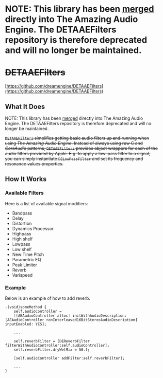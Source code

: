 # NOTE: This library has been [merged](https://github.com/TheAmazingAudioEngine/TheAmazingAudioEngine/commit/73559c31c5cfecb374d3af1b2041169ea10a50f5) directly into The Amazing Audio Engine. The DETAAEFilters repository is therefore deprecated and will no longer be maintained.


# ~~DETAAEFilters~~
[https://github.com/dreamengine/DETAAEFilters](https://github.com/dreamengine/DETAAEFilters)

## What It Does

NOTE: This library has been [merged](https://github.com/TheAmazingAudioEngine/TheAmazingAudioEngine/commit/73559c31c5cfecb374d3af1b2041169ea10a50f5) directly into The Amazing Audio Engine. The DETAAEFilters repository is therefore deprecated and will no longer be maintained.

~~`DETAAEFilters` simplifies getting basic audio filters up and running when using *The Amazing Audio Engine*. Instead of always using raw C and *CoreAudio* patterns, `DETAAEFilters` provides object wrappers for each of the audio filters provided by Apple. E.g. to apply a low-pass filter to a signal, you can simply instantiate `DELowPassFilter` and set its frequency and resonance values properties.~~

## How It Works

### Available Filters

Here is a list of available signal modifiers:

* Bandpass
* Delay
* Distortion
* Dynamics Processor
* Highpass
* High shelf
* Lowpass
* Low shelf
* New Time Pitch
* Parametric EQ
* Peak Limiter
* Reverb
* Varispeed


### Example

Below is an example of how to add reverb.

	-(void)someMethod {
		self.audioController =
		[[AEAudioController alloc] initWithAudioDescription: [AEAudioController nonInterleaved16BitStereoAudioDescription] inputEnabled: YES];
                                                                  
		...
	
		self.reverbFilter = [DEReverbFilter filterWithAudioController:self.audioController];
		self.reverbFilter.dryWetMix = 50.f;
	
		[self.audioController addFilter:self.reverbFilter];

		...
	}